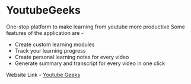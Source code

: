# YoutubeGeeks
One-stop platform to make learning from youtube more  productive 
Some features of the application are - 
- Create custom learning modules
- Track your learning progress
- Create personal learning notes for every video
- Generate summary and transcript for every video in one click

Website Link - [Youtube Geeks](http://45.79.121.136:8000)

